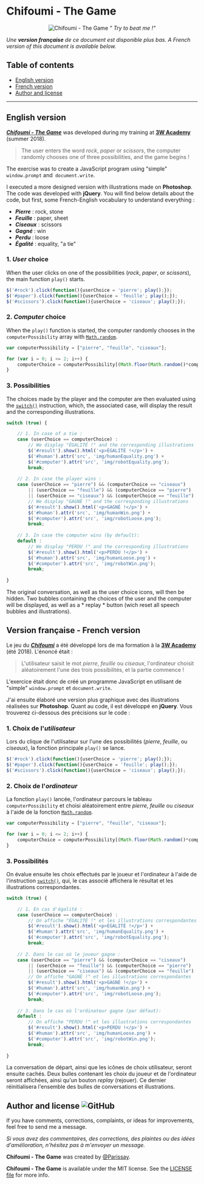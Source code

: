 ﻿# Chifoumi - The Game 

<p align="center">
  <img src="https://github.com/Parissay/3WA/Chifoumi/assets/github-view.jpg" alt="Chifoumi - The Game">
  <i>" Try to beat me !" </i>
</p>

*Une **version française** de ce document est disponible plus bas. A French version of this document is available below.*

## Table of contents

* [English version](#english-version)
* [French version](#version-française---french-version)
* [Author and license](#author-and-license)

<hr>

## English version

***[Chifoumi - The Game](http://parissay.com/projects/chifoumi/index.html)*** was developed during my training at **[3W Academy](https://3wa.fr/)** (summer 2018).

> The user enters the word *rock*, *paper* or *scissors*, the computer
> randomly chooses one of three possibilities, and the game begins !

The exercise was to create a JavaScript program using "simple" `window.prompt` and` document.write`.

I executed a more designed version with illustrations made on **Photoshop**. The code was developed with **jQuery**. You will find below details about the code, but first, some French-English vocabulary to understand everything :

- ***Pierre*** : rock, stone
- ***Feuille*** : paper, sheet
- ***Ciseaux*** : scissors
- ***Gagné*** : win
- ***Perdu*** : loose
- ***Égalité*** : equality, "a tie"

### 1. *User* choice

When the user clicks on one of the possibilities (*rock*, *paper*, or *scissors*), the main function `play()` starts.

```JAVASCRIPT
$('#rock').click(function(){userChoice = 'pierre'; play();});
$('#paper').click(function(){userChoice = 'feuille'; play();});
$('#scissors').click(function(){userChoice = 'ciseaux'; play();});
```

### 2. *Computer* choice

When the `play()` function is started, the computer randomly chooses in the `computerPossibility` array with [`Math.random`](https://developer.mozilla.org/en-US/docs/Web/JavaScript/Reference/Global_Objects/Math/random).

```JAVASCRIPT
var computerPossibility = ["pierre", "feuille", "ciseaux"];

for (var i = 0; i <= 2; i++) {
	computerChoice = computerPossibility[(Math.floor(Math.random()*computerPossibility.length))];
}
```

### 3. Possibilities

The choices made by the player and the computer are then evaluated using the [`switch()`](https://developer.mozilla.org/en-US/docs/Web/JavaScript/Reference/Statements/switch) instruction, which, the associated case, will display the result and the corresponding illustrations.

```JAVASCRIPT
switch (true) {

	// 1. In case of a tie :
	case (userChoice == computerChoice) :
		// We display "ÉGALITÉ !" and the corresponding illustrations
		$('#result').show().html('<p>ÉGALITÉ !</p>') +
		$('#human').attr('src', 'img/humanEquality.png') +
		$('#computer').attr('src', 'img/robotEquality.png');
		break;
		
	// 2. In case the player wins :
	case (userChoice == "pierre") && (computerChoice == "ciseaux")
		|| (userChoice == "feuille") && (computerChoice == "pierre")
		|| (userChoice == "ciseaux") && (computerChoice == "feuille") :
		// We display "GAGNÉ !" and the corresponding illustrations
		$('#result').show().html('<p>GAGNÉ !</p>') +
		$('#human').attr('src', 'img/humanWin.png') +
		$('#computer').attr('src', 'img/robotLoose.png');
		break;
		
	// 3. In case the computer wins (by default):
	default :
		// We display "PERDU !" and the corresponding illustrations
		$('#result').show().html('<p>PERDU !</p>') +
		$('#human').attr('src', 'img/humanLoose.png') +
		$('#computer').attr('src', 'img/robotWin.png');
		break;
				
}
```

The original conversation, as well as the user choice icons, will then be hidden. Two bubbles containing the choices of the user and the computer will be displayed, as well as a * replay * button (wich reset all speech bubbles and illustrations).

## Version française - French version

Le jeu du ***[Chifoumi](http://parissay.com/projects/chifoumi/index.html)*** a été développé lors de ma formation à la **[3W Academy](https://3wa.fr/)** (été 2018). L'énoncé était :

> L'utilisateur saisit le mot *pierre*, *feuille* ou *ciseaux*, l'ordinateur choisit 
> aléatoirement l'une des trois possibilités, et la partie commence !

L'exercice était donc de créé un programme JavaScript en utilisant de "simple" `window.prompt` et `document.write`.

J'ai ensuite élaboré une version plus graphique avec des illustrations réalisées sur **Photoshop**. Quant au code, il est développé en **jQuery**. Vous trouverez ci-dessous des précisions sur le code :

### 1. Choix de l'*utilisateur*

Lors du clique de l'utilisateur sur l'une des possibilités (*pierre*, *feuille*, ou *ciseaux*), la fonction principale `play()` se lance.

```JAVASCRIPT
$('#rock').click(function(){userChoice = 'pierre'; play();});
$('#paper').click(function(){userChoice = 'feuille'; play();});
$('#scissors').click(function(){userChoice = 'ciseaux'; play();});
```

### 2. Choix de l'*ordinateur*

La fonction  `play()` lancée, l'ordinateur parcours le tableau `computerPossibility` et choisi aléatoirement entre *pierre*, *feuille* ou *ciseaux* à l'aide de la fonction [`Math.random`](https://developer.mozilla.org/fr/docs/Web/JavaScript/Reference/Objets_globaux/Math/random).

```JAVASCRIPT
var computerPossibility = ["pierre", "feuille", "ciseaux"];

for (var i = 0; i <= 2; i++) {
	computerChoice = computerPossibility[(Math.floor(Math.random()*computerPossibility.length))];
}
```

### 3. Possibilités

On évalue ensuite les choix effectués par le joueur et l'ordinateur à l'aide de l'instruction [`switch()`](https://developer.mozilla.org/fr/docs/Web/JavaScript/Reference/Instructions/switch), qui, le cas associé affichera le résultat et les illustrations correspondantes.

```JAVASCRIPT
switch (true) {

	// 1. En cas d'égalité :
	case (userChoice == computerChoice) :
		// On affiche "ÉGALITÉ !" et les illustrations correspondantes
		$('#result').show().html('<p>ÉGALITÉ !</p>') +
		$('#human').attr('src', 'img/humanEquality.png') +
		$('#computer').attr('src', 'img/robotEquality.png');
		break;
		
	// 2. Dans le cas où le joueur gagne :
	case (userChoice == "pierre") && (computerChoice == "ciseaux")
		|| (userChoice == "feuille") && (computerChoice == "pierre")
		|| (userChoice == "ciseaux") && (computerChoice == "feuille") :
		// On affiche "GAGNÉ !" et les illustrations correspondantes
		$('#result').show().html('<p>GAGNÉ !</p>') +
		$('#human').attr('src', 'img/humanWin.png') +
		$('#computer').attr('src', 'img/robotLoose.png');
		break;
		
	// 3. Dans le cas où l'ordinateur gagne (par défaut):
	default :
		// On affiche "PERDU !" et les illustrations correspondantes
		$('#result').show().html('<p>PERDU !</p>') +
		$('#human').attr('src', 'img/humanLoose.png') +
		$('#computer').attr('src', 'img/robotWin.png');
		break;
		
}
```

La conversation de départ, ainsi que les icônes de choix utilisateur, seront ensuite cachés. Deux bulles contenant les choix du joueur et de l'ordinateur seront affichées, ainsi qu'un bouton *replay* (rejouer). Ce dernier réinitialisera l'ensemble des bulles de conversations et illustrations.

## Author and license ![GitHub](https://img.shields.io/github/license/mashape/apistatus.svg)

If you have comments, corrections, complaints, or ideas for improvements, feel free to send me a message.

*Si vous avez des commentaires, des corrections, des plaintes ou des idées d'amélioration, n'hésitez pas à m'envoyer un message.*

**Chifoumi - The Game** was created by [@Parissay](https://github.com/Parissay). 

**Chifoumi - The Game** is available under the MIT license. See the [LICENSE file](https://github.com/Parissay/3WA/Chifoumi/LICENSE.md) for more info.
